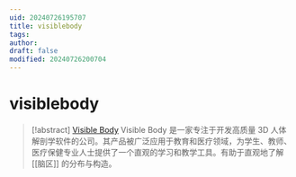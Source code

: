 ```yaml
---
uid: 20240726195707
title: visiblebody
tags: 
author: 
draft: false
modified: 20240726200704
---
```


# visiblebody

> [!abstract] [Visible Body](https://www.visiblebody.com/zh/)
> Visible Body 是一家专注于开发高质量 3D 人体解剖学软件的公司。其产品被广泛应用于教育和医疗领域，为学生、教师、医疗保健专业人士提供了一个直观的学习和教学工具。有助于直观地了解 [[脑区]] 的分布与构造。